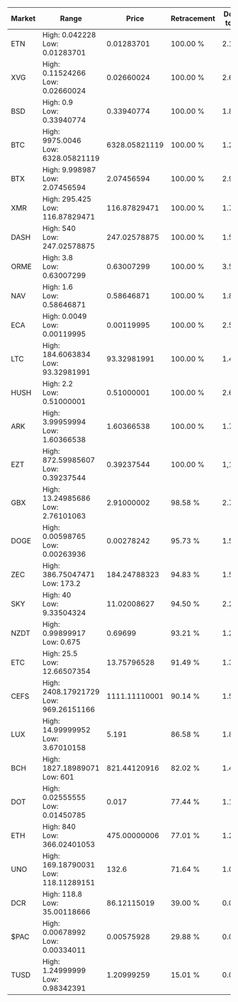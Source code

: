 | Market | Range | Price| Retracement | Doubles to 50% |
| --- | --- | --- | --- | --- |
| ETN | High: 0.042228<br />Low: 0.01283701 | 0.01283701 | 100.00 % | 2.14 |
| XVG | High: 0.11524266<br />Low: 0.02660024 | 0.02660024 | 100.00 % | 2.67 |
| BSD | High: 0.9<br />Low: 0.33940774 | 0.33940774 | 100.00 % | 1.83 |
| BTC | High: 9975.0046<br />Low: 6328.05821119 | 6328.05821119 | 100.00 % | 1.29 |
| BTX | High: 9.998987<br />Low: 2.07456594 | 2.07456594 | 100.00 % | 2.91 |
| XMR | High: 295.425<br />Low: 116.87829471 | 116.87829471 | 100.00 % | 1.76 |
| DASH | High: 540<br />Low: 247.02578875 | 247.02578875 | 100.00 % | 1.59 |
| ORME | High: 3.8<br />Low: 0.63007299 | 0.63007299 | 100.00 % | 3.52 |
| NAV | High: 1.6<br />Low: 0.58646871 | 0.58646871 | 100.00 % | 1.86 |
| ECA | High: 0.0049<br />Low: 0.00119995 | 0.00119995 | 100.00 % | 2.54 |
| LTC | High: 184.6063834<br />Low: 93.32981991 | 93.32981991 | 100.00 % | 1.49 |
| HUSH | High: 2.2<br />Low: 0.51000001 | 0.51000001 | 100.00 % | 2.66 |
| ARK | High: 3.99959994<br />Low: 1.60366538 | 1.60366538 | 100.00 % | 1.75 |
| EZT | High: 872.59985607<br />Low: 0.39237544 | 0.39237544 | 100.00 % | 1,112.45 |
| GBX | High: 13.24985686<br />Low: 2.76101063 | 2.91000002 | 98.58 % | 2.75 |
| DOGE | High: 0.00598765<br />Low: 0.00263936 | 0.00278242 | 95.73 % | 1.55 |
| ZEC | High: 386.75047471<br />Low: 173.2 | 184.24788323 | 94.83 % | 1.52 |
| SKY | High: 40<br />Low: 9.33504324 | 11.02008627 | 94.50 % | 2.24 |
| NZDT | High: 0.99899917<br />Low: 0.675 | 0.69699 | 93.21 % | 1.20 |
| ETC | High: 25.5<br />Low: 12.66507354 | 13.75796528 | 91.49 % | 1.39 |
| CEFS | High: 2408.17921729<br />Low: 969.26151166 | 1111.11110001 | 90.14 % | 1.52 |
| LUX | High: 14.99999952<br />Low: 3.67010158 | 5.191 | 86.58 % | 1.80 |
| BCH | High: 1827.18989071<br />Low: 601 | 821.44120916 | 82.02 % | 1.48 |
| DOT | High: 0.02555555<br />Low: 0.01450785 | 0.017 | 77.44 % | 1.18 |
| ETH | High: 840<br />Low: 366.02401053 | 475.00000006 | 77.01 % | 1.27 |
| UNO | High: 169.18790031<br />Low: 118.11289151 | 132.6 | 71.64 % | 1.08 |
| DCR | High: 118.8<br />Low: 35.00118666 | 86.12115019 | 39.00 % | 0.00 |
| $PAC | High: 0.00678992<br />Low: 0.00334011 | 0.00575928 | 29.88 % | 0.00 |
| TUSD | High: 1.24999999<br />Low: 0.98342391 | 1.20999259 | 15.01 % | 0.00 |

